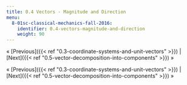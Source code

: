 ```yaml
---
title: 0.4 Vectors - Magnitude and Direction
menu:
  8-01sc-classical-mechanics-fall-2016:
    identifier: 0.4-vectors-magnitude-and-direction
    weight: 90
---
```

« [Previous]({{< ref "0.3-coordinate-systems-and-unit-vectors" >}}) | [Next]({{< ref "0.5-vector-decomposition-into-components" >}}) »

« [Previous]({{< ref "0.3-coordinate-systems-and-unit-vectors" >}}) | [Next]({{< ref "0.5-vector-decomposition-into-components" >}}) »
